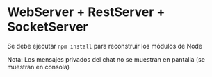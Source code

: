 # WebServer + RestServer + SocketServer

Se debe ejecutar `npm install` para reconstruir los módulos de Node

Nota: Los mensajes privados del chat no se muestran en pantalla (se muestran en consola)
